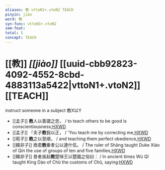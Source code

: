 ```yaml
---
aliases: 教 vttoN1+.vtoN2 TEACH
pinyin: jiào
word: 教
syn-func: vttoN1+.vtoN2
sem-feat: 
total: 5
concept: TEACH 
---
```

# [[教]] *[[jiào]]*  [[uuid-cbb92823-4092-4552-8cbd-4883113a5422|vttoN1+.vtoN2]] [[TEACH]]
instruct someone in a subject 教X以Y
 - [[孟子]] **教**人以善謂之忠， / to teach others to be good is conscientiousness;[HXWD](https://hxwd.org/textview.html?location=KR1h0001_tls_005-48a.7)
 - [[孟子]] 『夫子**教**我以正， / 'You teach me by correcting me,[HXWD](https://hxwd.org/textview.html?location=KR1h0001_tls_007-24a.9)
 - [[荀子]] **教**之以至順，
                     / and teaching them perfect obedience,[HXWD](https://hxwd.org/textview.html?location=KR3a0002_tls_006-8a.7)
 - [[韓非子]] 商君**教**秦孝公以連什伍， / The ruler of Shāng taught Duke Xiào of Qín the use of groups of ten and five families,[HXWD](https://hxwd.org/textview.html?location=KR3c0005_tls_013-11a.4)
 - [[韓非子]] 昔者吳起**教**楚悼王以楚國之俗曰： / In ancient times Wú Qǐ taught King Dào of Chǔ the customs of Chǔ, saying:[HXWD](https://hxwd.org/textview.html?location=KR3c0005_tls_013-9a.2)